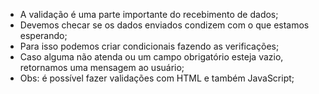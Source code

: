 * A validação é uma parte importante do recebimento de dados;
* Devemos checar se os dados enviados condizem com o que estamos esperando;
* Para isso podemos criar condicionais fazendo as verificações;
* Caso alguma não atenda ou um campo obrigatório esteja vazio, retornamos uma mensagem ao usuário;
* Obs: é possível fazer validações com HTML e também JavaScript;